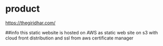 # product 
https://thegiridhar.com/

##info
this static website is hosted on AWS as static web site on s3 with cloud front distribution and ssl from aws certificate manager 
